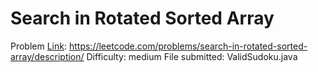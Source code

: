# Search in Rotated Sorted Array
Problem [Link](https://leetcode.com/problems/search-in-rotated-sorted-array/description/): https://leetcode.com/problems/search-in-rotated-sorted-array/description/
Difficulty: medium
File submitted: ValidSudoku.java
